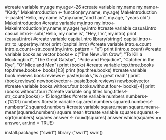 #create variable my.age
my.age<-26
#create variable my.name
my.name<-"Kady"
MakeIntroduction <- function(my.name, my.age)
MakeIntroduction <- paste("Hello, my name is",my.name,"and I am", my.age, "years old")
MakeIntroduction
#create variable my.intro
my.intro<-MakeIntroduction(my.name,my.age)
my.intro
#create variable casual.intro
casual.intro<- sub("Hello, my name is", "Hey, I'm",my.intro)
print (casual.intro)
#create variable capital.intro
library(stringr)
capital.intro<- str_to_upper(my.intro)
print (capital.intro)
#create variable intro.e.count
intro.e.count<-str_count(my.intro, pattern = "e")
print (intro.e.count)
#create variable books as vector
books<- c("The New Jim Crow", "To Kill a Mockingbird", "The Great Gatsby", "Pride and Prejudice", "Catcher in the Rye", "Of Mice and Men")
print (books)
#create variable top.three.books
top.three.books<- books[1:3]
print (top.three.books)
#create variable book.reviews
book.reviews<- paste(books,"is a great read!")
print (book.reviews)
newbookvector<- paste(book.reviews)
newbookvector
#create variable books.without.four
books.without.four<- books[-4]
print (books.without.four)
#create variable long.titles
long.titles<- str_count(books) > 15
long.titles
#create variable numbers
numbers<-c(1:201)
numbers
#create variable squared.numbers
squared.numbers<-numbers^2
squared.numbers
#create variable square.mean
square.mean<-mean(squared.numbers)
square.mean
#create variable squares
squares <- sqrt(numbers)
squares
answer <- round(squares)
answer
which(squares == answer, arr.ind = TRUE)

install.packages ("swirl")
library ("swirl")
swirl()
